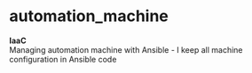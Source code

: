# automation_machine
**IaaC** <br />
Managing automation machine with Ansible - I keep all machine configuration in Ansible code